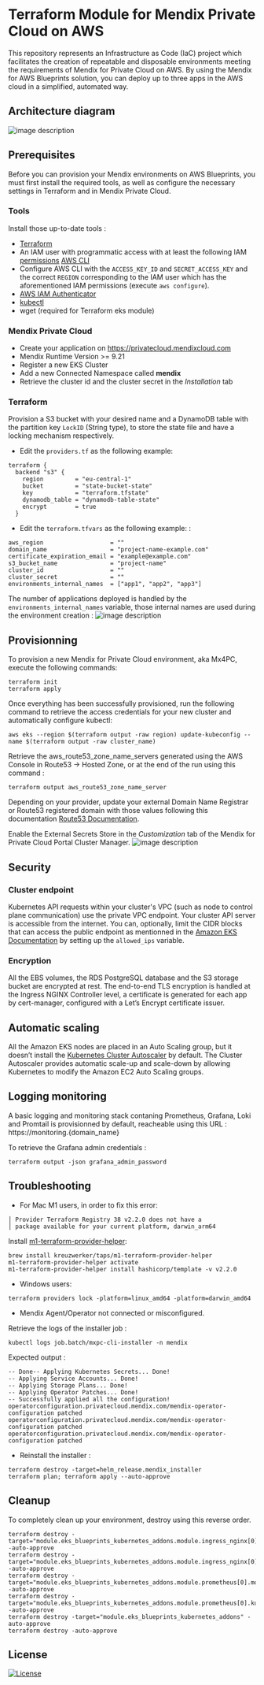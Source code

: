 # Terraform Module for Mendix Private Cloud on AWS

This repository represents an Infrastructure as Code (IaC) project which facilitates the creation of repeatable and disposable environments meeting the requirements of Mendix for Private Cloud on AWS. By using the Mendix for AWS Blueprints solution, you can deploy up to three apps in the AWS cloud in a simplified, automated way.

## Architecture diagram
![image description](doc/deployment_guide/images/terraform-mendix-private-cloud-diagram.png)

## Prerequisites

Before you can provision your Mendix environments on AWS Blueprints, you must first install the required tools, as well as configure the necessary settings in Terraform and in Mendix Private Cloud.

### Tools
Install those up-to-date tools :
*  [Terraform](https://learn.hashicorp.com/tutorials/terraform/install-cli)
* An IAM user with programmatic access with at least the following IAM [permissions](deployment-policy.json)
  [AWS CLI](https://docs.aws.amazon.com/cli/latest/userguide/getting-started-install.html)
* Configure AWS CLI with the `ACCESS_KEY_ID` and `SECRET_ACCESS_KEY` and the correct `REGION` corresponding to the IAM user which has the aforementioned IAM permissions (execute `aws configure`).
*  [AWS IAM Authenticator](https://docs.aws.amazon.com/eks/latest/userguide/install-aws-iam-authenticator.html)
*  [kubectl](https://kubernetes.io/docs/tasks/tools/)
*  wget (required for Terraform eks module)

### Mendix Private Cloud
* Create your application on https://privatecloud.mendixcloud.com
* Mendix Runtime Version >= 9.21
* Register a new EKS Cluster
* Add a new Connected Namespace called **mendix**
* Retrieve the cluster id and the cluster secret in the *Installation* tab

### Terraform 
Provision a S3 bucket with your desired name and a DynamoDB table with the partition key `LockID` (String type), to store the state file and have a locking mechanism respectively.

* Edit the `providers.tf` as the following example:
```
terraform {
  backend "s3" {
    region         = "eu-central-1"
    bucket         = "state-bucket-state"
    key            = "terraform.tfstate"
    dynamodb_table = "dynamodb-table-state"
    encrypt        = true
  }
```
* Edit the `terraform.tfvars` as the following example: : 
```
aws_region                   = ""
domain_name                  = "project-name-example.com"
certificate_expiration_email = "example@example.com"
s3_bucket_name               = "project-name"
cluster_id                   = ""
cluster_secret               = ""
environments_internal_names  = ["app1", "app2", "app3"]
```
The number of applications deployed is handled by the `environments_internal_names` variable, those internal names are used during the environment creation : 
![image description](doc/deployment_guide/images/environments_internal_names.png)
## Provisionning 

To provision a new Mendix for Private Cloud environment, aka Mx4PC, execute the following commands:

```
terraform init
terraform apply
```
Once everything has been successfully provisioned, run the following command to retrieve the access credentials for your new cluster and automatically configure kubectl:

```
aws eks --region $(terraform output -raw region) update-kubeconfig --name $(terraform output -raw cluster_name)
```

Retrieve the aws_route53_zone_name_servers generated using the AWS Console in Route53 -> Hosted Zone, or at the end of the run using this command :

```
terraform output aws_route53_zone_name_server
```
Depending on your provider, update your external Domain Name Registrar or Route53 registered domain with those values following this documentation [Route53 Documentation](https://docs.aws.amazon.com/Route53/latest/DeveloperGuide/dns-configuring.html).

Enable the External Secrets Store in the *Customization* tab of the Mendix for Private Cloud Portal Cluster Manager.
![image description](doc/deployment_guide/images/secrets-store.png)

## Security

### Cluster endpoint
Kubernetes API requests within your cluster's VPC (such as node to control plane communication) use the private VPC endpoint.
Your cluster API server is accessible from the internet. You can, optionally, limit the CIDR blocks that can access the public endpoint as mentionned in the [Amazon EKS Documentation](https://docs.aws.amazon.com/eks/latest/userguide/cluster-endpoint.html) by setting up the ``allowed_ips`` variable.

### Encryption
All the EBS volumes, the RDS PostgreSQL database and the S3 storage bucket are encrypted at rest. The end-to-end TLS encryption is handled at the Ingress NGINX Controller level, a certificate is generated for each app by cert-manager, configured with a Let’s Encrypt certificate issuer.

## Automatic scaling
All the Amazon EKS nodes are placed in an Auto Scaling group, but it doesn’t install
the [Kubernetes Cluster Autoscaler](https://github.com/kubernetes/autoscaler/tree/master/cluster-autoscaler) by default. The Cluster Autoscaler provides automatic
scale-up and scale-down by allowing Kubernetes to modify the Amazon EC2 Auto Scaling
groups.

## Logging monitoring
A basic logging and monitoring stack contaning Prometheus, Grafana, Loki and Promtail is provisionned by default, reacheable using this URL : https<span>://monitoring.{domain_name}

To retrieve the Grafana admin credentials : 
```
terraform output -json grafana_admin_password
```
## Troubleshooting
* For Mac M1 users, in order to fix this error: 
```
│ Provider Terraform Registry 38 v2.2.0 does not have a
│ package available for your current platform, darwin_arm64
```
Install [m1-terraform-provider-helper](https://github.com/kreuzwerker/m1-terraform-provider-helper):
```
brew install kreuzwerker/taps/m1-terraform-provider-helper
m1-terraform-provider-helper activate
m1-terraform-provider-helper install hashicorp/template -v v2.2.0
```
* Windows users:
```
terraform providers lock -platform=linux_amd64 -platform=darwin_amd64
```
* Mendix Agent/Operator not connected or misconfigured.

Retrieve the logs of the installer job :
```
kubectl logs job.batch/mxpc-cli-installer -n mendix
```

Expected output : 
```
-- Done-- Applying Kubernetes Secrets... Done!
-- Applying Service Accounts... Done!
-- Applying Storage Plans... Done!
-- Applying Operator Patches... Done!
-- Successfully applied all the configuration!
operatorconfiguration.privatecloud.mendix.com/mendix-operator-configuration patched
operatorconfiguration.privatecloud.mendix.com/mendix-operator-configuration patched
operatorconfiguration.privatecloud.mendix.com/mendix-operator-configuration patched
```
* Reinstall the installer :
```
terraform destroy -target=helm_release.mendix_installer
terraform plan; terraform apply --auto-approve
```
## Cleanup

To completely clean up your environment, destroy using this reverse order.
```
terraform destroy -target="module.eks_blueprints_kubernetes_addons.module.ingress_nginx[0].module.helm_addon.helm_release.addon[0]" -auto-approve
terraform destroy -target="module.eks_blueprints_kubernetes_addons.module.ingress_nginx[0].kubernetes_namespace_v1.this[0]" -auto-approve
terraform destroy -target="module.eks_blueprints_kubernetes_addons.module.prometheus[0].module.helm_addon.helm_release.addon[0]" -auto-approve
terraform destroy -target="module.eks_blueprints_kubernetes_addons.module.prometheus[0].kubernetes_namespace_v1.prometheus[0]" -auto-approve
terraform destroy -target="module.eks_blueprints_kubernetes_addons" -auto-approve
terraform destroy -auto-approve

```

## License 

[![License](https://img.shields.io/badge/License-Apache_2.0-blue.svg)](https://opensource.org/licenses/Apache-2.0)